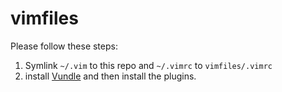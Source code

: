 # vimfiles

Please follow these steps:

1. Symlink `~/.vim` to this repo and `~/.vimrc` to `vimfiles/.vimrc`
2. install [Vundle](https://github.com/VundleVim/Vundle.vim) and then install the plugins.
